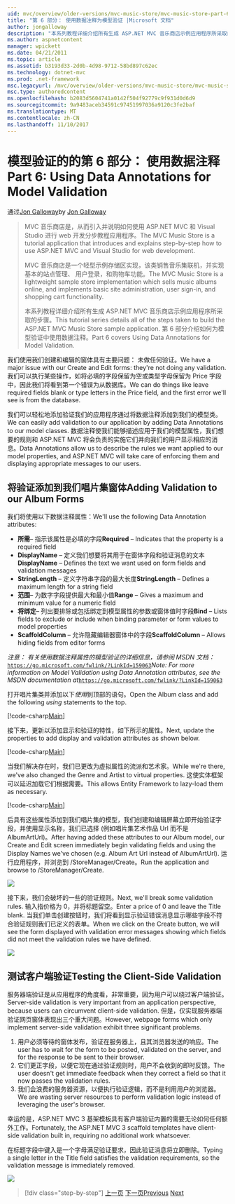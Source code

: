 ```yaml
---
uid: mvc/overview/older-versions/mvc-music-store/mvc-music-store-part-6
title: "第 6 部分： 使用数据注释为模型验证 |Microsoft 文档"
author: jongalloway
description: "本系列教程详细介绍所有生成 ASP.NET MVC 音乐商店示例应用程序所采取的步骤。 第 6 部分介绍如何为模型 V 使用数据注释..."
ms.author: aspnetcontent
manager: wpickett
ms.date: 04/21/2011
ms.topic: article
ms.assetid: b3193d33-2d0b-4d98-9712-58bd897c62ec
ms.technology: dotnet-mvc
ms.prod: .net-framework
msc.legacyurl: /mvc/overview/older-versions/mvc-music-store/mvc-music-store-part-6
msc.type: authoredcontent
ms.openlocfilehash: b2083d5604741a0142f504f92779c9f931d0d6d9
ms.sourcegitcommit: 9a9483aceb34591c97451997036a9120c3fe2baf
ms.translationtype: MT
ms.contentlocale: zh-CN
ms.lasthandoff: 11/10/2017
---
```

<a name="part-6-using-data-annotations-for-model-validation"></a><span data-ttu-id="b8b6d-104">模型验证的的第 6 部分： 使用数据注释</span><span class="sxs-lookup"><span data-stu-id="b8b6d-104">Part 6: Using Data Annotations for Model Validation</span></span>
====================
<span data-ttu-id="b8b6d-105">通过[Jon Galloway](https://github.com/jongalloway)</span><span class="sxs-lookup"><span data-stu-id="b8b6d-105">by [Jon Galloway](https://github.com/jongalloway)</span></span>

> <span data-ttu-id="b8b6d-106">MVC 音乐商店是，从而引入并说明如何使用 ASP.NET MVC 和 Visual Studio 进行 web 开发分步教程应用程序。</span><span class="sxs-lookup"><span data-stu-id="b8b6d-106">The MVC Music Store is a tutorial application that introduces and explains step-by-step how to use ASP.NET MVC and Visual Studio for web development.</span></span>  
>   
> <span data-ttu-id="b8b6d-107">MVC 音乐商店是一个轻型示例存储区实现，该类销售音乐集联机，并实现基本的站点管理、 用户登录，和购物车功能。</span><span class="sxs-lookup"><span data-stu-id="b8b6d-107">The MVC Music Store is a lightweight sample store implementation which sells music albums online, and implements basic site administration, user sign-in, and shopping cart functionality.</span></span>  
>   
> <span data-ttu-id="b8b6d-108">本系列教程详细介绍所有生成 ASP.NET MVC 音乐商店示例应用程序所采取的步骤。</span><span class="sxs-lookup"><span data-stu-id="b8b6d-108">This tutorial series details all of the steps taken to build the ASP.NET MVC Music Store sample application.</span></span> <span data-ttu-id="b8b6d-109">第 6 部分介绍如何为模型验证中使用数据注释。</span><span class="sxs-lookup"><span data-stu-id="b8b6d-109">Part 6 covers Using Data Annotations for Model Validation.</span></span>


<span data-ttu-id="b8b6d-110">我们使用我们创建和编辑的窗体具有主要问题： 未做任何验证。</span><span class="sxs-lookup"><span data-stu-id="b8b6d-110">We have a major issue with our Create and Edit forms: they're not doing any validation.</span></span> <span data-ttu-id="b8b6d-111">我们可以执行某些操作，如将必填的字段保留为空或类型字母保留为 Price 字段中，因此我们将看到第一个错误为从数据库。</span><span class="sxs-lookup"><span data-stu-id="b8b6d-111">We can do things like leave required fields blank or type letters in the Price field, and the first error we'll see is from the database.</span></span>

<span data-ttu-id="b8b6d-112">我们可以轻松地添加验证我们的应用程序通过将数据注释添加到我们的模型类。</span><span class="sxs-lookup"><span data-stu-id="b8b6d-112">We can easily add validation to our application by adding Data Annotations to our model classes.</span></span> <span data-ttu-id="b8b6d-113">数据注释使我们能够描述应用于我们的模型属性，我们想要的规则和 ASP.NET MVC 将会负责的实施它们并向我们的用户显示相应的消息。</span><span class="sxs-lookup"><span data-stu-id="b8b6d-113">Data Annotations allow us to describe the rules we want applied to our model properties, and ASP.NET MVC will take care of enforcing them and displaying appropriate messages to our users.</span></span>

## <a name="adding-validation-to-our-album-forms"></a><span data-ttu-id="b8b6d-114">将验证添加到我们唱片集窗体</span><span class="sxs-lookup"><span data-stu-id="b8b6d-114">Adding Validation to our Album Forms</span></span>

<span data-ttu-id="b8b6d-115">我们将使用以下数据注释属性：</span><span class="sxs-lookup"><span data-stu-id="b8b6d-115">We'll use the following Data Annotation attributes:</span></span>

- <span data-ttu-id="b8b6d-116">**所需**– 指示该属性是必填的字段</span><span class="sxs-lookup"><span data-stu-id="b8b6d-116">**Required** – Indicates that the property is a required field</span></span>
- <span data-ttu-id="b8b6d-117">**DisplayName** – 定义我们想要将其用于在窗体字段和验证消息的文本</span><span class="sxs-lookup"><span data-stu-id="b8b6d-117">**DisplayName** – Defines the text we want used on form fields and validation messages</span></span>
- <span data-ttu-id="b8b6d-118">**StringLength** – 定义字符串字段的最大长度</span><span class="sxs-lookup"><span data-stu-id="b8b6d-118">**StringLength** – Defines a maximum length for a string field</span></span>
- <span data-ttu-id="b8b6d-119">**范围**– 为数字字段提供最大和最小值</span><span class="sxs-lookup"><span data-stu-id="b8b6d-119">**Range** – Gives a maximum and minimum value for a numeric field</span></span>
- <span data-ttu-id="b8b6d-120">**将绑定**– 列出要排除或包括绑定到模型属性的参数或窗体值时字段</span><span class="sxs-lookup"><span data-stu-id="b8b6d-120">**Bind** – Lists fields to exclude or include when binding parameter or form values to model properties</span></span>
- <span data-ttu-id="b8b6d-121">**ScaffoldColumn** – 允许隐藏编辑器窗体中的字段</span><span class="sxs-lookup"><span data-stu-id="b8b6d-121">**ScaffoldColumn** – Allows hiding fields from editor forms</span></span>

<span data-ttu-id="b8b6d-122">*注意： 有关使用数据注释属性的模型验证的详细信息，请参阅 MSDN 文档：*[`https://go.microsoft.com/fwlink/?LinkId=159063`](https://go.microsoft.com/fwlink/?LinkId=159063)</span><span class="sxs-lookup"><span data-stu-id="b8b6d-122">*Note: For more information on Model Validation using Data Annotation attributes, see the MSDN documentation at*[`https://go.microsoft.com/fwlink/?LinkId=159063`](https://go.microsoft.com/fwlink/?LinkId=159063)</span></span>

<span data-ttu-id="b8b6d-123">打开唱片集类并添加以下*使用*到顶部的语句。</span><span class="sxs-lookup"><span data-stu-id="b8b6d-123">Open the Album class and add the following *using* statements to the top.</span></span>

[!code-csharp[Main](mvc-music-store-part-6/samples/sample1.cs)]

<span data-ttu-id="b8b6d-124">接下来，更新以添加显示和验证的特性，如下所示的属性。</span><span class="sxs-lookup"><span data-stu-id="b8b6d-124">Next, update the properties to add display and validation attributes as shown below.</span></span>

[!code-csharp[Main](mvc-music-store-part-6/samples/sample2.cs)]

<span data-ttu-id="b8b6d-125">当我们解决存在时，我们已更改为虚拟属性的流派和艺术家。</span><span class="sxs-lookup"><span data-stu-id="b8b6d-125">While we're there, we've also changed the Genre and Artist to virtual properties.</span></span> <span data-ttu-id="b8b6d-126">这使实体框架可以延迟加载它们根据需要。</span><span class="sxs-lookup"><span data-stu-id="b8b6d-126">This allows Entity Framework to lazy-load them as necessary.</span></span>

[!code-csharp[Main](mvc-music-store-part-6/samples/sample3.cs)]

<span data-ttu-id="b8b6d-127">后具有这些属性添加到我们唱片集的模型，我们创建和编辑屏幕立即开始验证字段，并使用显示名称，我们已选择 (例如唱片集艺术作品 Url 而不是 AlbumArtUrl)。</span><span class="sxs-lookup"><span data-stu-id="b8b6d-127">After having added these attributes to our Album model, our Create and Edit screen immediately begin validating fields and using the Display Names we've chosen (e.g. Album Art Url instead of AlbumArtUrl).</span></span> <span data-ttu-id="b8b6d-128">运行应用程序，并浏览到 /StoreManager/Create。</span><span class="sxs-lookup"><span data-stu-id="b8b6d-128">Run the application and browse to /StoreManager/Create.</span></span>

![](mvc-music-store-part-6/_static/image1.png)

<span data-ttu-id="b8b6d-129">接下来，我们会破坏的一些的验证规则。</span><span class="sxs-lookup"><span data-stu-id="b8b6d-129">Next, we'll break some validation rules.</span></span> <span data-ttu-id="b8b6d-130">输入指价格为 0，并将标题留空。</span><span class="sxs-lookup"><span data-stu-id="b8b6d-130">Enter a price of 0 and leave the Title blank.</span></span> <span data-ttu-id="b8b6d-131">当我们单击创建按钮时，我们将看到显示验证错误消息显示哪些字段不符合验证规则我们已定义的表单。</span><span class="sxs-lookup"><span data-stu-id="b8b6d-131">When we click on the Create button, we will see the form displayed with validation error messages showing which fields did not meet the validation rules we have defined.</span></span>

![](mvc-music-store-part-6/_static/image2.png)

## <a name="testing-the-client-side-validation"></a><span data-ttu-id="b8b6d-132">测试客户端验证</span><span class="sxs-lookup"><span data-stu-id="b8b6d-132">Testing the Client-Side Validation</span></span>

<span data-ttu-id="b8b6d-133">服务器端验证是从应用程序的角度看，非常重要，因为用户可以绕过客户端验证。</span><span class="sxs-lookup"><span data-stu-id="b8b6d-133">Server-side validation is very important from an application perspective, because users can circumvent client-side validation.</span></span> <span data-ttu-id="b8b6d-134">但是，仅实现服务器端验证网页窗体表现出三个重大问题。</span><span class="sxs-lookup"><span data-stu-id="b8b6d-134">However, webpage forms which only implement server-side validation exhibit three significant problems.</span></span>

1. <span data-ttu-id="b8b6d-135">用户必须等待的窗体发布，验证在服务器上，且其浏览器发送的响应。</span><span class="sxs-lookup"><span data-stu-id="b8b6d-135">The user has to wait for the form to be posted, validated on the server, and for the response to be sent to their browser.</span></span>
2. <span data-ttu-id="b8b6d-136">它们更正字段，以便它现在通过验证规则时，用户不会收到的即时反馈。</span><span class="sxs-lookup"><span data-stu-id="b8b6d-136">The user doesn't get immediate feedback when they correct a field so that it now passes the validation rules.</span></span>
3. <span data-ttu-id="b8b6d-137">我们会浪费的服务器资源，以便执行验证逻辑，而不是利用用户的浏览器。</span><span class="sxs-lookup"><span data-stu-id="b8b6d-137">We are wasting server resources to perform validation logic instead of leveraging the user's browser.</span></span>

<span data-ttu-id="b8b6d-138">幸运的是，ASP.NET MVC 3 基架模板具有客户端验证内置的需要无论如何任何额外工作。</span><span class="sxs-lookup"><span data-stu-id="b8b6d-138">Fortunately, the ASP.NET MVC 3 scaffold templates have client-side validation built in, requiring no additional work whatsoever.</span></span>

<span data-ttu-id="b8b6d-139">在标题字段中键入是一个字母满足验证要求，因此验证消息将立即删除。</span><span class="sxs-lookup"><span data-stu-id="b8b6d-139">Typing a single letter in the Title field satisfies the validation requirements, so the validation message is immediately removed.</span></span>

![](mvc-music-store-part-6/_static/image3.png)


>[!div class="step-by-step"]
<span data-ttu-id="b8b6d-140">[上一页](mvc-music-store-part-5.md)
[下一页](mvc-music-store-part-7.md)</span><span class="sxs-lookup"><span data-stu-id="b8b6d-140">[Previous](mvc-music-store-part-5.md)
[Next](mvc-music-store-part-7.md)</span></span>
